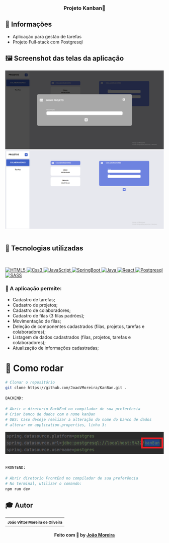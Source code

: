 <h3 align="center">
  Projeto Kanban📝
</h3>

## 🔖 Informações

- Aplicação para gestão de tarefas
- Projeto Full-stack com Postgresql

## 🖼 Screenshot das telas da aplicação

<img src="./Projeto/addProjeto.png" alt="">
<img src="./Projeto/colaboradores.png" alt="">
<img src="./Projeto/" alt="">
<img src="./Projeto/" alt="">
<img src="./Projeto/" alt="">
<img src="./Projeto/" alt="">


<br/>


## 🚀 Tecnologias utilizadas 

<br/>
<p align="left">
  <a href="https://developer.mozilla.org/pt-BR/docs/Web/HTML/Element" target="_blank">
    <img
      src="https://logodownload.org/wp-content/uploads/2016/10/html5-logo.png"
      alt="HTML5"
      width="120"
      height="120"
    />
  </a>

  <a href="https://developer.mozilla.org/en-US/docs/Web/CSS" target="_blank">
    <img
      src="https://encrypted-tbn0.gstatic.com/images?q=tbn:ANd9GcQZvldtM5qD8uSGbaKipxe8UjE0FDy7XrpqdLqNRMQS&s"
      alt="Css3"
      width="120"
      height="120"
    />
  </a>
  
  <a href="https://developer.mozilla.org/en-US/docs/Web/JavaScript" target="_blank">
    <img
      src="https://w1.pngwing.com/pngs/136/126/png-transparent-javascript-logo-angularjs-nodejs-computer-programming-web-development-computer-software-jquery-yellow.png"
      alt="JavaScript"
      width="120"
      height="120"
    />
  </a>

  <a href="https://docs.spring.io/spring-boot/docs/current/reference/htmlsingle/" target="_blank">
    <img
      src="https://pbs.twimg.com/profile_images/1235868806079057921/fTL08u_H_400x400.png"
      alt="SpringBoot"
      width="120"
      height="120"
    />
  </a>
  <a href="https://docs.oracle.com/en/java/" target="_blank">
    <img
      src="https://encrypted-tbn0.gstatic.com/images?q=tbn:ANd9GcR2WNOPNcs88S1VtVrJ2Er4fMBGxX1ChnnqcYsZ9RqRxA&s"
      alt="Java"
      width="120"
      height="120"
    />
  </a>
  <a href="https://legacy.reactjs.org/docs/getting-started.html" target="_blank">
    <img
      src="https://cdn1.iconfinder.com/data/icons/programing-development-8/24/react_logo-512.png"
      alt="React"
      width="120"
      height="120"
    />
  </a>
  <a href="https://pt.m.wikipedia.org/wiki/Ficheiro:Postgresql_elephant.svg" target="_blank">
    <img
      src="https://upload.wikimedia.org/wikipedia/commons/thumb/2/29/Postgresql_elephant.svg/540px-Postgresql_elephant.svg.png"
      alt="Postgresql"
      width="120"
      height="120"
    />
  </a>
  <a href="https://sass-lang.com/documentation/" target="_blank">
    <img
      src="https://encrypted-tbn0.gstatic.com/images?q=tbn:ANd9GcT0c-NBmlc7oh7M0zIoYGCgArIYY5TZKzaXGlMuhoI&s"
      alt="SASS"
      width="120"
      height="120"
    />
  </a>

  

  



</p>


### :memo: A aplicação permite:

*   Cadastro de tarefas;
*   Cadastro de projetos;
*   Cadastro de colaboradores;
*   Cadastro de filas (3 filas padrões);
*   Movimentação de filas;
*   Deleção de componentes cadastrados (filas, projetos, tarefas e colaboradores);
*   Listagem de dados cadastrados (filas, projetos, tarefas e colaboradores);
*   Atualização de informações cadastradas; 

# 👷 Como rodar

```bash
# Clonar o repositório
git clone https://github.com/JoaoVMoreira/KanBan.git .

BACKEND:

# Abrir o diretorio BackEnd no compilador de sua preferência
# Criar banco de dados com o nome kanBan
# OBS: Caso deseje realizar a alteração do nome do banco de dados
# alterar em application.properties, linha 3:
```
<img src="./Projeto/application-db.png"/>

```bash

FRONTEND: 

# Abrir diretorio FrontEnd no compilador de sua preferência
# No terminal, utilizar o comando:
npm run dev


```

## :mortar_board: Autor

<table align="center">
    <tr>
        <td align="center">
            <a href="https://github.com/JoaoVMoreira">
                <sub><b>João Vittor Moreira de Oliveira</b></sub>
            </a>
        </td>    
    </tr>
</table>
<h4 align="center">
   Feito com 💜 by  <a href="https://www.linkedin.com/in/jvittormoreira/" target="_blank"> João Moreira </a>
</h4>